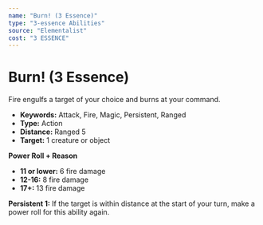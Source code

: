 ```yaml
---
name: "Burn! (3 Essence)"
type: "3-essence Abilities"
source: "Elementalist"
cost: "3 ESSENCE"
---
```


# Burn! (3 Essence)

Fire engulfs a target of your choice and burns at your command.

- **Keywords:** Attack, Fire, Magic, Persistent, Ranged
- **Type:** Action
- **Distance:** Ranged 5
- **Target:** 1 creature or object

**Power Roll + Reason**
- **11 or lower:** 6 fire damage
- **12-16:** 8 fire damage
- **17+:** 13 fire damage

**Persistent 1:** If the target is within distance at the start of your turn, make a power roll for this ability again.
